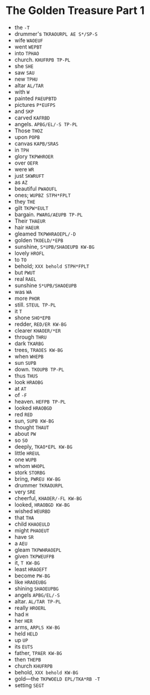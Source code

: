 # The Golden Treasure Part 1

* the `-T`
* drummer's `TKRAOURPL AE S*/SP-S`
* wife `WAOEUF`
* went `WEPBT`
* into `TPHAO`
* church. `KHUFRPB TP-PL`
* she `SHE`
* saw `SAU`
* new `TPHU`
* altar `AL/TAR`
* with `W`
* painted `PAEUPBTD`
* pictures `P*EUFPS`
* and `SKP`
* carved `KAFRBD`
* angels. `APBG/EL/-S TP-PL`
* Those `THOZ`
* upon `POPB`
* canvas `KAPB/SRAS`
* in `TPH`
* glory `TKPWHROER`
* over `OEFR`
* were `WR`
* just `SKWRUFT`
* as `AZ`
* beautiful `PWAOUFL`
* ones; `WUPBZ STPH*FPLT`
* they `THE`
* gilt `TKPW*EULT`
* bargain. `PWARG/AEUPB TP-PL`
* Their `THAEUR`
* hair `HAEUR`
* gleamed `TKPWHRAOEPL/-D`
* golden `TKOELD/*EPB`
* sunshine, `S*UPB/SHAOEUPB KW-BG`
* lovely `HROFL`
* to `TO`
* behold; `XXX behold STPH*FPLT`
* but `PWUT`
* real `RAEL`
* sunshine `S*UPB/SHAOEUPB`
* was `WA`
* more `PHOR`
* still. `STEUL TP-PL`
* it `T`
* shone `SHO*EPB`
* redder, `RED/ER KW-BG`
* clearer `KHAOER/*ER`
* through `THRU`
* dark `TKARBG`
* trees, `TRAOES KW-BG`
* when `WHEPB`
* sun `SUPB`
* down. `TKOUPB TP-PL`
* thus `THUS`
* look `HRAOBG`
* at `AT`
* of `-F`
* heaven. `HEFPB TP-PL`
* looked `HRAOBGD`
* red `RED`
* sun, `SUPB KW-BG`
* thought `THAUT`
* about `PW`
* so `SO`
* deeply, `TKAO*EPL KW-BG`
* little `HREUL`
* one `WUPB`
* whom `WHOPL`
* stork `STORBG`
* bring, `PWREU KW-BG`
* drummer `TKRAOURPL`
* very `SRE`
* cheerful, `KHAOER/-FL KW-BG`
* looked, `HRAOBGD KW-BG`
* wished `WEURBD`
* that `THA`
* child `KHAOEULD`
* might `PHAOEUT`
* have `SR`
* a `AEU`
* gleam `TKPWHRAOEPL`
* given `TKPWEUFPB`
* it, `T KW-BG`
* least `HRAOEFT`
* become `PW-BG`
* like `HRAOEUBG`
* shining `SHAOEUPBG`
* angels `APBG/EL/-S`
* altar. `AL/TAR TP-PL`
* really `HROERL`
* had `H`
* her `HER`
* arms, `ARPLS KW-BG`
* held `HELD`
* up `UP`
* its `EUTS`
* father, `TPAER KW-BG`
* then `THEPB`
* church `KHUFRPB`
* behold, `XXX behold KW-BG`
* gold—the `TKPWOELD EPL/TKA*RB -T`
* setting `SEGT`
